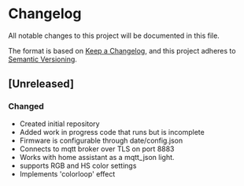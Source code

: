 # Changelog
All notable changes to this project will be documented in this file.

The format is based on [Keep a Changelog](https://keepachangelog.com/en/1.0.0/),
and this project adheres to [Semantic Versioning](https://semver.org/spec/v2.0.0.html).

## [Unreleased]
### Changed
- Created initial repository
- Added work in progress code that runs but is incomplete
- Firmware is configurable through date/config.json
- Connects to mqtt broker over TLS on port 8883
- Works with home assistant as a mqtt_json light.
- supports RGB and HS color settings
- Implements 'colorloop' effect
